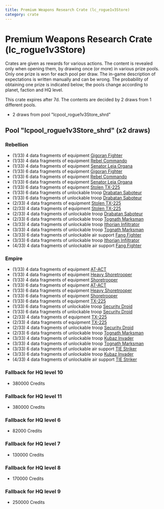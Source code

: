 ```yaml
---
title: Premium Weapons Research Crate (lc_rogue1v3Store)
category: crate
---
```


# Premium Weapons Research Crate (lc_rogue1v3Store)

Crates are given as rewards for various actions. The content is revealed only when opening them, by drawing once (or more) in various prize pools. Only one prize is won for each pool per draw. The in-game description of expectations is written manually and can be wrong. The probability of obtaining one prize is indicated below; the pools change according to planet, faction and HQ level.

This crate expires after 7d. The contents are decided by 2 draws from 1 different pools.
  * 2 draws from pool "lcpool_rogue1v3Store_shrd"

## Pool "lcpool_rogue1v3Store_shrd" (x2 draws)

### Rebellion

  * (1/33) 4 data fragments of equipment [Gigoran Fighter](eqpRebelShaggyAlien)
  * (1/33) 4 data fragments of equipment [Rebel Commando](eqpRebelPentagonSoldier)
  * (1/33) 4 data fragments of equipment [Senator Leia Organa](eqpRebelDiplomat)
  * (1/33) 6 data fragments of equipment [Gigoran Fighter](eqpRebelShaggyAlien)
  * (1/33) 6 data fragments of equipment [Rebel Commando](eqpRebelPentagonSoldier)
  * (1/33) 6 data fragments of equipment [Senator Leia Organa](eqpRebelDiplomat)
  * (1/33) 6 data fragments of equipment [Stolen TX-225](eqpRebelHovertank)
  * (1/33) 6 data fragments of unlockable troop [Drabatan Saboteur](BigMouthAlien)
  * (1/33) 6 data fragments of unlockable troop [Drabatan Saboteur](BigMouthAlien)
  * (2/33) 4 data fragments of equipment [Stolen TX-225](eqpRebelHovertank)
  * (2/33) 4 data fragments of equipment [Stolen TX-225](eqpRebelHovertank)
  * (2/33) 4 data fragments of unlockable troop [Drabatan Saboteur](BigMouthAlien)
  * (2/33) 6 data fragments of unlockable troop [Tognath Marksman](RebelTognath)
  * (3/33) 4 data fragments of unlockable troop [Ithorian Infiltrator](IthorianInfiltrator)
  * (3/33) 4 data fragments of unlockable troop [Tognath Marksman](RebelTognath)
  * (3/33) 6 data fragments of unlockable air support [Fang Fighter](FangFighter)
  * (3/33) 6 data fragments of unlockable troop [Ithorian Infiltrator](IthorianInfiltrator)
  * (4/33) 4 data fragments of unlockable air support [Fang Fighter](FangFighter)

### Empire

  * (1/33) 4 data fragments of equipment [AT-ACT](eqpEmpireCargoGreatDane)
  * (1/33) 4 data fragments of equipment [Heavy Shoretrooper](eqpEmpirePentagonHeavyTrooper)
  * (1/33) 4 data fragments of equipment [Shoretrooper](eqpEmpirePentagonTrooper)
  * (1/33) 6 data fragments of equipment [AT-ACT](eqpEmpireCargoGreatDane)
  * (1/33) 6 data fragments of equipment [Heavy Shoretrooper](eqpEmpirePentagonHeavyTrooper)
  * (1/33) 6 data fragments of equipment [Shoretrooper](eqpEmpirePentagonTrooper)
  * (1/33) 6 data fragments of equipment [TX-225](eqpEmpireHovertank)
  * (1/33) 6 data fragments of unlockable troop [Security Droid](SecurityDroid)
  * (1/33) 6 data fragments of unlockable troop [Security Droid](SecurityDroid)
  * (2/33) 4 data fragments of equipment [TX-225](eqpEmpireHovertank)
  * (2/33) 4 data fragments of equipment [TX-225](eqpEmpireHovertank)
  * (2/33) 4 data fragments of unlockable troop [Security Droid](SecurityDroid)
  * (2/33) 6 data fragments of unlockable troop [Tognath Marksman](EmpireTognath)
  * (3/33) 4 data fragments of unlockable troop [Kubaz Invader](KubazInvader)
  * (3/33) 4 data fragments of unlockable troop [Tognath Marksman](EmpireTognath)
  * (3/33) 6 data fragments of unlockable air support [TIE Striker](AtmosMig)
  * (3/33) 6 data fragments of unlockable troop [Kubaz Invader](KubazInvader)
  * (4/33) 4 data fragments of unlockable air support [TIE Striker](AtmosMig)

### Fallback for HQ level 10

  * 380000 Credits

### Fallback for HQ level 11

  * 380000 Credits

### Fallback for HQ level 6

  * 82000 Credits

### Fallback for HQ level 7

  * 130000 Credits

### Fallback for HQ level 8

  * 170000 Credits

### Fallback for HQ level 9

  * 250000 Credits